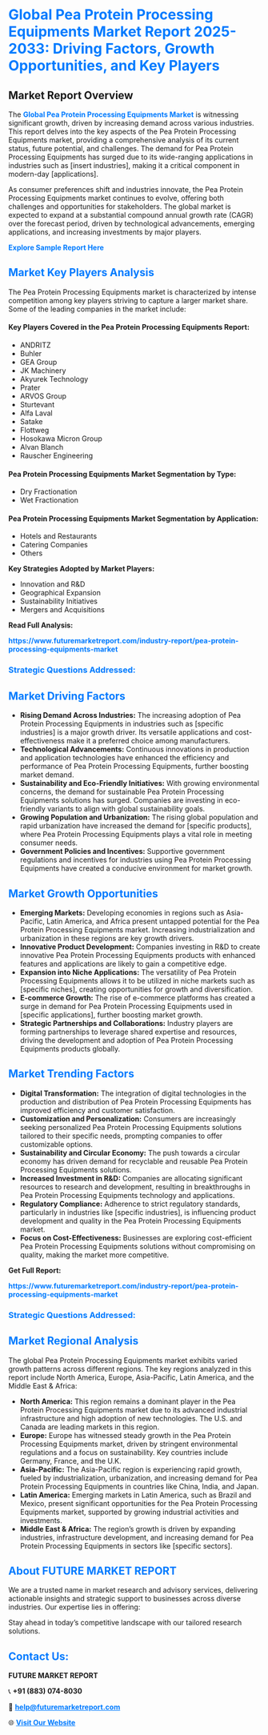 <h1 style="color: #007BFF;">Global Pea Protein Processing Equipments Market Report 2025-2033: Driving Factors, Growth Opportunities, and Key Players</h1>

<section id="overview">
<h2>Market Report Overview</h2>
<p>The <a href="https://www.futuremarketreport.com/industry-report/pea-protein-processing-equipments-market" style="color: #007BFF; text-decoration: none;"><strong>Global Pea Protein Processing Equipments Market</strong></a> is witnessing significant growth, driven by increasing demand across various industries. This report delves into the key aspects of the Pea Protein Processing Equipments market, providing a comprehensive analysis of its current status, future potential, and challenges. The demand for Pea Protein Processing Equipments has surged due to its wide-ranging applications in industries such as [insert industries], making it a critical component in modern-day [applications].</p>
<p>As consumer preferences shift and industries innovate, the Pea Protein Processing Equipments market continues to evolve, offering both challenges and opportunities for stakeholders. The global market is expected to expand at a substantial compound annual growth rate (CAGR) over the forecast period, driven by technological advancements, emerging applications, and increasing investments by major players.</p>
</section>

<section id="overview">
<p><a href="https://www.futuremarketreport.com/request-sample/reportId=86995" style="color: #007BFF; text-decoration: none;"><strong>Explore Sample Report Here</strong></a></p>
</section>

<section id="key-players">
<h2 style="color: #007BFF;">Market Key Players Analysis</h2>
<p>The Pea Protein Processing Equipments market is characterized by intense competition among key players striving to capture a larger market share. Some of the leading companies in the market include:</p>
<h4>Key Players Covered in the Pea Protein Processing Equipments Report:</h4>
<ul><li>ANDRITZ</li><li>Buhler</li><li>GEA Group</li><li>JK Machinery</li><li>Akyurek Technology</li><li>Prater</li><li>ARVOS Group</li><li>Sturtevant</li><li>Alfa Laval</li><li>Satake</li><li>Flottweg</li><li>Hosokawa Micron Group</li><li>Alvan Blanch</li><li>Rauscher Engineering</li></ul>
<h4>Pea Protein Processing Equipments Market Segmentation by Type:</h4>
<ul><li>Dry Fractionation</li><li>Wet Fractionation</li></ul>

<h4>Pea Protein Processing Equipments Market Segmentation by Application:</h4>
<ul><li>Hotels and Restaurants</li><li>Catering Companies</li><li>Others</li></ul>
<p><strong>Key Strategies Adopted by Market Players:</strong></p>
<ul>
<li>Innovation and R&D</li>
<li>Geographical Expansion</li>
<li>Sustainability Initiatives</li>
<li>Mergers and Acquisitions</li>
</ul>
</section>

<section>
<p><strong>Read Full Analysis: </strong></p><a href="https://www.futuremarketreport.com/industry-report/pea-protein-processing-equipments-market" style="color: #007BFF; text-decoration: none;"><strong>https://www.futuremarketreport.com/industry-report/pea-protein-processing-equipments-market</strong></a>
<h3 style="color: #007BFF;">Strategic Questions Addressed:</h3>
</section>

<section id="driving-factors">
<h2 style="color: #007BFF;">Market Driving Factors</h2>
<ul>
<li><strong>Rising Demand Across Industries:</strong> The increasing adoption of Pea Protein Processing Equipments in industries such as [specific industries] is a major growth driver. Its versatile applications and cost-effectiveness make it a preferred choice among manufacturers.</li>
<li><strong>Technological Advancements:</strong> Continuous innovations in production and application technologies have enhanced the efficiency and performance of Pea Protein Processing Equipments, further boosting market demand.</li>
<li><strong>Sustainability and Eco-Friendly Initiatives:</strong> With growing environmental concerns, the demand for sustainable Pea Protein Processing Equipments solutions has surged. Companies are investing in eco-friendly variants to align with global sustainability goals.</li>
<li><strong>Growing Population and Urbanization:</strong> The rising global population and rapid urbanization have increased the demand for [specific products], where Pea Protein Processing Equipments plays a vital role in meeting consumer needs.</li>
<li><strong>Government Policies and Incentives:</strong> Supportive government regulations and incentives for industries using Pea Protein Processing Equipments have created a conducive environment for market growth.</li>
</ul>
</section>

<section id="growth-opportunities">
<h2 style="color: #007BFF;">Market Growth Opportunities</h2>
<ul>
<li><strong>Emerging Markets:</strong> Developing economies in regions such as Asia-Pacific, Latin America, and Africa present untapped potential for the Pea Protein Processing Equipments market. Increasing industrialization and urbanization in these regions are key growth drivers.</li>
<li><strong>Innovative Product Development:</strong> Companies investing in R&D to create innovative Pea Protein Processing Equipments products with enhanced features and applications are likely to gain a competitive edge.</li>
<li><strong>Expansion into Niche Applications:</strong> The versatility of Pea Protein Processing Equipments allows it to be utilized in niche markets such as [specific niches], creating opportunities for growth and diversification.</li>
<li><strong>E-commerce Growth:</strong> The rise of e-commerce platforms has created a surge in demand for Pea Protein Processing Equipments used in [specific applications], further boosting market growth.</li>
<li><strong>Strategic Partnerships and Collaborations:</strong> Industry players are forming partnerships to leverage shared expertise and resources, driving the development and adoption of Pea Protein Processing Equipments products globally.</li>
</ul>
</section>

<section id="trending-factors">
<h2 style="color: #007BFF;">Market Trending Factors</h2>
<ul>
<li><strong>Digital Transformation:</strong> The integration of digital technologies in the production and distribution of Pea Protein Processing Equipments has improved efficiency and customer satisfaction.</li>
<li><strong>Customization and Personalization:</strong> Consumers are increasingly seeking personalized Pea Protein Processing Equipments solutions tailored to their specific needs, prompting companies to offer customizable options.</li>
<li><strong>Sustainability and Circular Economy:</strong> The push towards a circular economy has driven demand for recyclable and reusable Pea Protein Processing Equipments solutions.</li>
<li><strong>Increased Investment in R&D:</strong> Companies are allocating significant resources to research and development, resulting in breakthroughs in Pea Protein Processing Equipments technology and applications.</li>
<li><strong>Regulatory Compliance:</strong> Adherence to strict regulatory standards, particularly in industries like [specific industries], is influencing product development and quality in the Pea Protein Processing Equipments market.</li>
<li><strong>Focus on Cost-Effectiveness:</strong> Businesses are exploring cost-efficient Pea Protein Processing Equipments solutions without compromising on quality, making the market more competitive.</li>
</ul>
</section>

<section>
<p><strong>Get Full Report: </strong></p><a href="https://www.futuremarketreport.com/industry-report/pea-protein-processing-equipments-market" style="color: #007BFF; text-decoration: none;"><strong>https://www.futuremarketreport.com/industry-report/pea-protein-processing-equipments-market</strong></a>
<h3 style="color: #007BFF;">Strategic Questions Addressed:</h3>
</section>


<section id="regional-analysis">
<h2 style="color: #007BFF;">Market Regional Analysis</h2>
<p>The global Pea Protein Processing Equipments market exhibits varied growth patterns across different regions. The key regions analyzed in this report include North America, Europe, Asia-Pacific, Latin America, and the Middle East & Africa:</p>
<ul>
<li><strong>North America:</strong> This region remains a dominant player in the Pea Protein Processing Equipments market due to its advanced industrial infrastructure and high adoption of new technologies. The U.S. and Canada are leading markets in this region.</li>
<li><strong>Europe:</strong> Europe has witnessed steady growth in the Pea Protein Processing Equipments market, driven by stringent environmental regulations and a focus on sustainability. Key countries include Germany, France, and the U.K.</li>
<li><strong>Asia-Pacific:</strong> The Asia-Pacific region is experiencing rapid growth, fueled by industrialization, urbanization, and increasing demand for Pea Protein Processing Equipments in countries like China, India, and Japan.</li>
<li><strong>Latin America:</strong> Emerging markets in Latin America, such as Brazil and Mexico, present significant opportunities for the Pea Protein Processing Equipments market, supported by growing industrial activities and investments.</li>
<li><strong>Middle East & Africa:</strong> The region’s growth is driven by expanding industries, infrastructure development, and increasing demand for Pea Protein Processing Equipments in sectors like [specific sectors].</li>
</ul>
</section>

<footer>
<h2 style="color: #007BFF;">About FUTURE MARKET REPORT</h2>
<p>We are a trusted name in market research and advisory services, delivering actionable insights and strategic support to businesses across diverse industries. Our expertise lies in offering:</p>

<p>Stay ahead in today’s competitive landscape with our tailored research solutions.</p>

<h2 style="color: #007BFF;">Contact Us:</h2>
<p><strong>FUTURE MARKET REPORT</strong></p>
<p>📞 <strong>+91 (883) 074-8030</strong></p>
<p>📧 <strong><a href="mailto:help@futuremarketreport.com" style="color: #007BFF;">help@futuremarketreport.com</a></strong></p>
<p>🌐 <strong><a href="https://www.futuremarketreport.com/" style="color: #007BFF;">Visit Our Website</a></strong></p>
</footer>